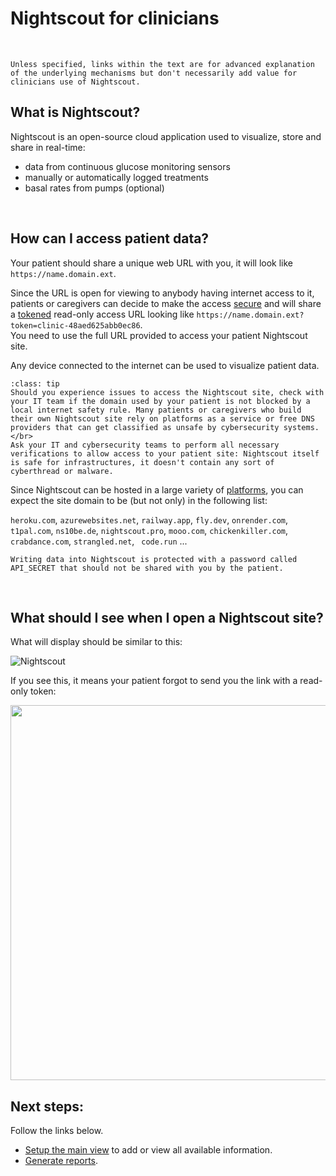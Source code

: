 # Nightscout for clinicians

</br>

```{tip}
Unless specified, links within the text are for advanced explanation of the underlying mechanisms but don't necessarily add value for clinicians use of Nightscout.
```

## What is Nightscout?

Nightscout is an open-source cloud application used to visualize, store and share in real-time: 

- data from continuous glucose monitoring sensors
- manually or automatically logged treatments
- basal rates from pumps (optional)

</br>

## How can I access patient data?

Your patient should share a unique web URL with you, it will look like `https://name.domain.ext`.

Since the URL is open for viewing to anybody having internet access to it, patients or caregivers can decide to make the access [secure](/nightscout/security.md#how-to-turn-off-unauthorized-access) and will share a [tokened](/nightscout/security.md#create-authentication-tokens-for-users) read-only access URL looking like `https://name.domain.ext?token=clinic-48aed625abb0ec86`.  
You need to use the full URL provided to access your patient Nightscout site.

Any device connected to the internet can be used to visualize patient data.

```{admonition} Cannot access patient URL
:class: tip
Should you experience issues to access the Nightscout site, check with your IT team if the domain used by your patient is not blocked by a local internet safety rule. Many patients or caregivers who build their own Nightscout site rely on platforms as a service or free DNS providers that can get classified as unsafe by cybersecurity systems.</br>
Ask your IT and cybersecurity teams to perform all necessary verifications to allow access to your patient site: Nightscout itself is safe for infrastructures, it doesn't contain any sort of cyberthread or malware.
```

Since Nightscout can be hosted in a large variety of [platforms](/nightscout/new_user.md#building-nightscout-diy-in-a-cloud-platform), you can expect the site domain to be (but not only) in the following list:

`heroku.com`, `azurewebsites.net`, `railway.app`, `fly.dev`, `onrender.com`, `t1pal.com`, `ns10be.de`, `nightscout.pro`, `mooo.com`, `chickenkiller.com`, `crabdance.com`, `strangled.net`, ` code.run` ...

```{admonition} Read only access
Writing data into Nightscout is protected with a password called API_SECRET that should not be shared with you by the patient.
```

 </br>

## What should I see when I open a Nightscout site?

What will display should be similar to this:

![Nightscout](/images/nightscout_screenshot_600.png)

If you see this, it means your patient forgot to send you the link with a read-only token:

<img src="/nightscout/img/Admin02.png" width="600px" />

</br>

## Next steps:

Follow the links below.

- [Setup the main view](setup) to add or view all available information.
- [Generate reports](reports).